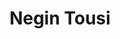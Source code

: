 ---
layout: member
weight: 200
title: Negin Tousi
status: alumni
alumni_position: Environmental Engineer, Opus International
---
